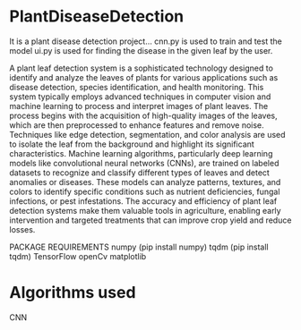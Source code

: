 # PlantDiseaseDetection

It is a plant disease detection project...
cnn.py is used to train and test the model
ui.py is used for finding the disease in the given leaf by the user.

A plant leaf detection system is a sophisticated technology designed to identify and analyze the leaves of plants for various applications such as disease detection, species identification, and health monitoring. This system typically employs advanced techniques in computer vision and machine learning to process and interpret images of plant leaves. The process begins with the acquisition of high-quality images of the leaves, which are then preprocessed to enhance features and remove noise. Techniques like edge detection, segmentation, and color analysis are used to isolate the leaf from the background and highlight its significant characteristics. Machine learning algorithms, particularly deep learning models like convolutional neural networks (CNNs), are trained on labeled datasets to recognize and classify different types of leaves and detect anomalies or diseases. These models can analyze patterns, textures, and colors to identify specific conditions such as nutrient deficiencies, fungal infections, or pest infestations. The accuracy and efficiency of plant leaf detection systems make them valuable tools in agriculture, enabling early intervention and targeted treatments that can improve crop yield and reduce losses. 

PACKAGE REQUIREMENTS
  numpy (pip install numpy)
  tqdm (pip install tqdm)
  TensorFlow
  openCv
  matplotlib

# Algorithms used
CNN
